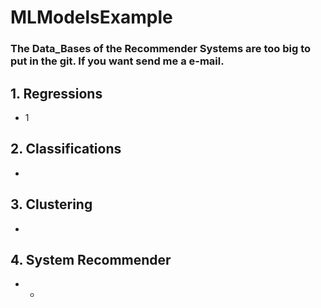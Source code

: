 # MLModelsExample

### The Data_Bases of the Recommender Systems are too big to put in the git. If you want send me a e-mail.

## 1. Regressions
- 1

## 2. Classifications
-

## 3. Clustering
-

## 4. System Recommender
- -
